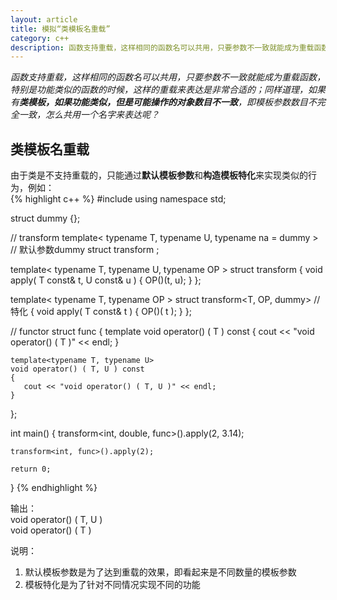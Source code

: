 ```yaml
---
layout: article
title: 模拟“类模板名重载”
category: c++
description: 函数支持重载，这样相同的函数名可以共用，只要参数不一致就能成为重载函数，特别是功能类似的函数的时候，这样的重载来表达是非常合适的；同样道理，如果有类模板，如果功能类似，但是可能操作的对象数目不一致，即模板参数数目不完全一致，怎么共用一个名字来表达呢?
---
```

*函数支持重载，这样相同的函数名可以共用，只要参数不一致就能成为重载函数，特别是功能类似的函数的时候，这样的重载来表达是非常合适的；同样道理，如果有**类模板，如果功能类似，但是可能操作的对象数目不一致**，即模板参数数目不完全一致，怎么共用一个名字来表达呢？*
 
## 类模板名重载
由于类是不支持重载的，只能通过**默认模板参数**和**构造模板特化**来实现类似的行为，例如：  
{% highlight c++ %}
#include <iostream>
using namespace std;
 
struct dummy {};
 
// transform
template< typename T, typename U, typename na = dummy > // 默认参数dummy
struct transform ;
 
template< typename T, typename U, typename OP >
struct transform
{
    void apply( T const& t, U const& u )
    {
       OP()(t, u);
    }
};
 
template< typename T, typename OP >
struct transform<T, OP, dummy> // 特化
{
    void apply( T const& t )
    {
       OP()( t );
    }
};
 
// functor
struct func
{
    template<typename T>
    void operator() ( T ) const
    {
       cout << "void operator() ( T )" << endl;
    }
 
    template<typename T, typename U>
    void operator() ( T, U ) const
    {
       cout << "void operator() ( T, U )" << endl;
    }
};
 
int main()
{
    transform<int, double, func>().apply(2, 3.14);
 
    transform<int, func>().apply(2);
 
    return 0;
}
{% endhighlight %}

输出：  
void operator() ( T, U )  
void operator() ( T )


说明：

1. 默认模板参数是为了达到重载的效果，即看起来是不同数量的模板参数
2. 模板特化是为了针对不同情况实现不同的功能

